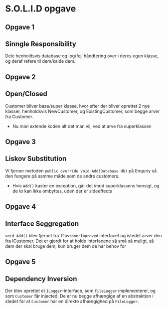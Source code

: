 # S.O.L.I.D opgave

## Opgave 1
## Sinngle Responsibility
Dele henholdsvis database og log/fejl håndtering over i deres egen klasse, og deraf refere til dem/kalde dem.

## Opgave 2
## Open/Closed
Customer bliver base/super klasse, hvor efter der bliver oprettet 2 nye klasser, henholdsvis NewCustomer, og ExistingCustomer, som begge arver fra Customer.

- Nu man extende koden alt det man vil, ved at arve fra superklassen

## Opgave 3
## Liskov Substitution
Vi fjerner metoden `public override void Add(Database db)` på Enquriy så den fungere på samme måde som de andre customers.

- Hvis `Add()` kaster en exception, går det imod superklassens hensigt, og de to kan ikke ombyttes, uden der er sideeffects

## Opgave 4
## Interface Seggregation
`void Add()` blev fjernet fra `ICustomerImproved` interfacet og istedet arver den fra ICustomer.
Det er gjordt for at holde interfacene så små så muligt, så dem der skal bruge dem, kun bruger dem de har behov for

## Opgave 5
## Dependency Inversion
Der blev oprettet et `ILogger`-interface, som `FileLogger` implementerer, og som `Customer` får injected. De er nu begge afhængige af en abstraktion i stedet for at `Customer` har en direkte afhængighed på `FileLogger`.